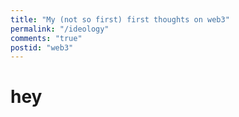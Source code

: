 ```yaml
---
title: "My (not so first) first thoughts on web3"
permalink: "/ideology"
comments: "true"
postid: "web3"
---
```


# hey